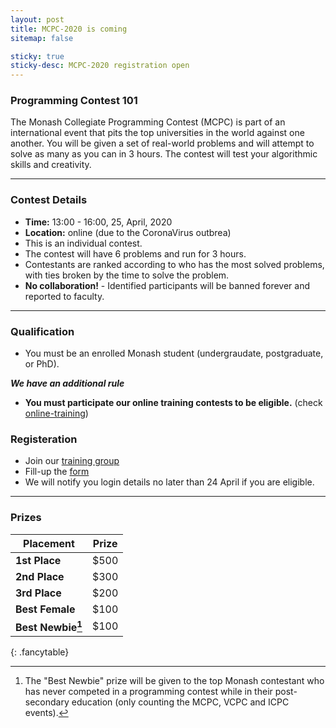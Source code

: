 ```yaml
---
layout: post
title: MCPC-2020 is coming
sitemap: false

sticky: true
sticky-desc: MCPC-2020 registration open
---
```


### Programming Contest 101

The Monash Collegiate Programming Contest (MCPC) is part of an international event 
that pits the top universities in the world against one another.
You will be given a set of real-world problems and will attempt to solve as many as you can in 3 hours. 
The contest will test your algorithmic skills and creativity.

---

### Contest Details

* **Time:** 13:00 - 16:00, 25, April, 2020
* **Location:** online (due to the CoronaVirus outbrea)
* This is an individual contest.
* The contest will have 6 problems and run for 3 hours.
* Contestants are ranked according to who has the most solved problems, 
  with ties broken by the time to solve the problem.
* **No collaboration!** - Identified participants will be banned forever and reported to faculty.

---

### Qualification

* You must be an enrolled Monash student (undergraudate, postgraduate, or PhD).

***We have an additional rule***

* **You must participate our online training contests to be eligible.** (check [online-training](/pages/training-2020S1))

### Registeration
  * Join our [training group](https://vjudge.net/group/monashicpc)
  * Fill-up the [form](https://forms.gle/k1YVC3xc4sF8QaFD7)
  * We will notify you login details no later than 24 April if you are eligible.

---

### Prizes

| **Placement**       | Prize |
|-----------        |-------|
| **1st Place**       | $500  |
| **2nd Place**       | $300  |
| **3rd Place**       | $200  |
| **Best Female**     | $100  |
| **Best Newbie[^1]** | $100  |
{: .fancytable}

[^1]: The "Best Newbie" prize will be given to the top Monash contestant who has never competed in a programming contest while in their post-secondary education (only counting the MCPC, VCPC and ICPC events).

